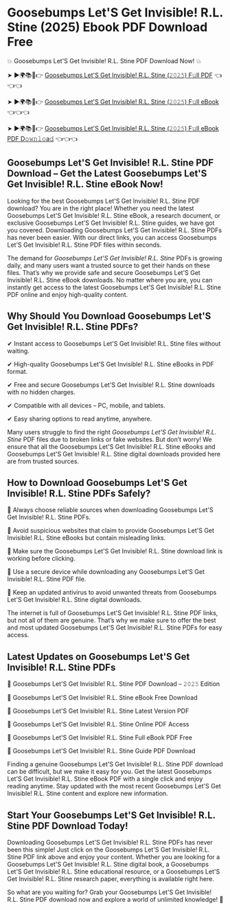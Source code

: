 # Goosebumps Let'S Get Invisible! R.L. Stine (2025) Ebook PDF Download Free

💥 Goosebumps Let'S Get Invisible! R.L. Stine PDF Download Now! 💥

➤ ►🌍📚📱👉 [Goosebumps Let'S Get Invisible! R.L. Stine (𝟸𝟶𝟸𝟻) F𝚞ll PDF](https://getpdf.xyz/goosebumps-lets-get-invisible!-r.l.-stine) 👈👈👈


➤ ►🌍📚📱👉 [Goosebumps Let'S Get Invisible! R.L. Stine (𝟸𝟶𝟸𝟻) F𝚞ll eBook](https://getpdf.xyz/goosebumps-lets-get-invisible!-r.l.-stine) 👈👈👈


➤ ►🌍📚📱👉 [Goosebumps Let'S Get Invisible! R.L. Stine (𝟸𝟶𝟸𝟻) F𝚞ll eBook PDF D𝚘𝚠𝚗𝚕𝚘a𝚍](https://getpdf.xyz/goosebumps-lets-get-invisible!-r.l.-stine) 👈👈👈


## Goosebumps Let'S Get Invisible! R.L. Stine PDF Download – Get the Latest Goosebumps Let'S Get Invisible! R.L. Stine eBook Now!

Looking for the best Goosebumps Let'S Get Invisible! R.L. Stine PDF download? You are in the right place! Whether you need the latest Goosebumps Let'S Get Invisible! R.L. Stine eBook, a research document, or exclusive Goosebumps Let'S Get Invisible! R.L. Stine guides, we have got you covered. Downloading Goosebumps Let'S Get Invisible! R.L. Stine PDFs has never been easier. With our direct links, you can access Goosebumps Let'S Get Invisible! R.L. Stine PDF files within seconds.

The demand for *Goosebumps Let'S Get Invisible! R.L. Stine* PDFs is growing daily, and many users want a trusted source to get their hands on these files. That’s why we provide safe and secure Goosebumps Let'S Get Invisible! R.L. Stine eBook downloads. No matter where you are, you can instantly get access to the latest Goosebumps Let'S Get Invisible! R.L. Stine PDF online and enjoy high-quality content.

## Why Should You Download Goosebumps Let'S Get Invisible! R.L. Stine PDFs?

✔ Instant access to Goosebumps Let'S Get Invisible! R.L. Stine files without waiting.

✔ High-quality Goosebumps Let'S Get Invisible! R.L. Stine eBooks in PDF format.

✔ Free and secure Goosebumps Let'S Get Invisible! R.L. Stine downloads with no hidden charges.

✔ Compatible with all devices – PC, mobile, and tablets.

✔ Easy sharing options to read anytime, anywhere.

Many users struggle to find the right *Goosebumps Let'S Get Invisible! R.L. Stine* PDF files due to broken links or fake websites. But don’t worry! We ensure that all the Goosebumps Let'S Get Invisible! R.L. Stine eBooks and Goosebumps Let'S Get Invisible! R.L. Stine digital downloads provided here are from trusted sources.

## How to Download Goosebumps Let'S Get Invisible! R.L. Stine PDFs Safely?

📌 Always choose reliable sources when downloading Goosebumps Let'S Get Invisible! R.L. Stine PDFs.

📌 Avoid suspicious websites that claim to provide Goosebumps Let'S Get Invisible! R.L. Stine eBooks but contain misleading links.

📌 Make sure the Goosebumps Let'S Get Invisible! R.L. Stine download link is working before clicking.

📌 Use a secure device while downloading any Goosebumps Let'S Get Invisible! R.L. Stine PDF file.

📌 Keep an updated antivirus to avoid unwanted threats from Goosebumps Let'S Get Invisible! R.L. Stine digital downloads.

The internet is full of Goosebumps Let'S Get Invisible! R.L. Stine PDF links, but not all of them are genuine. That’s why we make sure to offer the best and most updated Goosebumps Let'S Get Invisible! R.L. Stine PDFs for easy access.

## Latest Updates on Goosebumps Let'S Get Invisible! R.L. Stine PDFs

🔹 Goosebumps Let'S Get Invisible! R.L. Stine PDF Download – 𝟸𝟶𝟸𝟻 Edition

🔹 Goosebumps Let'S Get Invisible! R.L. Stine eBook Free Download

🔹 Goosebumps Let'S Get Invisible! R.L. Stine Latest Version PDF

🔹 Goosebumps Let'S Get Invisible! R.L. Stine Online PDF Access

🔹 Goosebumps Let'S Get Invisible! R.L. Stine Full eBook PDF Free

🔹 Goosebumps Let'S Get Invisible! R.L. Stine Guide PDF Download

Finding a genuine Goosebumps Let'S Get Invisible! R.L. Stine PDF download can be difficult, but we make it easy for you. Get the latest Goosebumps Let'S Get Invisible! R.L. Stine eBook PDF with a single click and enjoy reading anytime. Stay updated with the most recent Goosebumps Let'S Get Invisible! R.L. Stine content and explore new information.

## Start Your Goosebumps Let'S Get Invisible! R.L. Stine PDF Download Today!

Downloading Goosebumps Let'S Get Invisible! R.L. Stine PDFs has never been this simple! Just click on the Goosebumps Let'S Get Invisible! R.L. Stine PDF link above and enjoy your content. Whether you are looking for a Goosebumps Let'S Get Invisible! R.L. Stine digital book, a Goosebumps Let'S Get Invisible! R.L. Stine educational resource, or a Goosebumps Let'S Get Invisible! R.L. Stine research paper, everything is available right here.

So what are you waiting for? Grab your Goosebumps Let'S Get Invisible! R.L. Stine PDF download now and explore a world of unlimited knowledge! 🚀